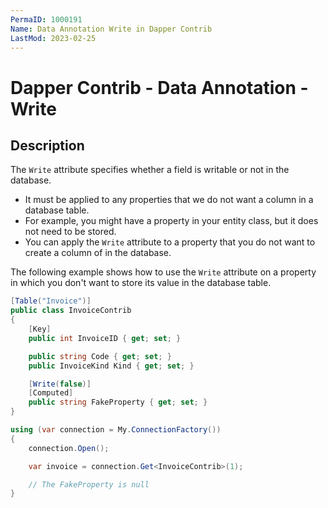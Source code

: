 ```yaml
---
PermaID: 1000191
Name: Data Annotation Write in Dapper Contrib
LastMod: 2023-02-25
---
```


# Dapper Contrib - Data Annotation - Write

## Description

The `Write` attribute specifies whether a field is writable or not in the database. 

 - It must be applied to any properties that we do not want a column in a database table. 
 - For example, you might have a property in your entity class, but it does not need to be stored. 
 - You can apply the `Write` attribute to a property that you do not want to create a column of in the database.

The following example shows how to use the `Write` attribute on a property in which you don't want to store its value in the database table.

```csharp
[Table("Invoice")]
public class InvoiceContrib
{
	[Key]
	public int InvoiceID { get; set; }

	public string Code { get; set; }
	public InvoiceKind Kind { get; set; }

	[Write(false)]
	[Computed]
	public string FakeProperty { get; set; }
}

using (var connection = My.ConnectionFactory())
{
	connection.Open();

	var invoice = connection.Get<InvoiceContrib>(1);

	// The FakeProperty is null
}
```